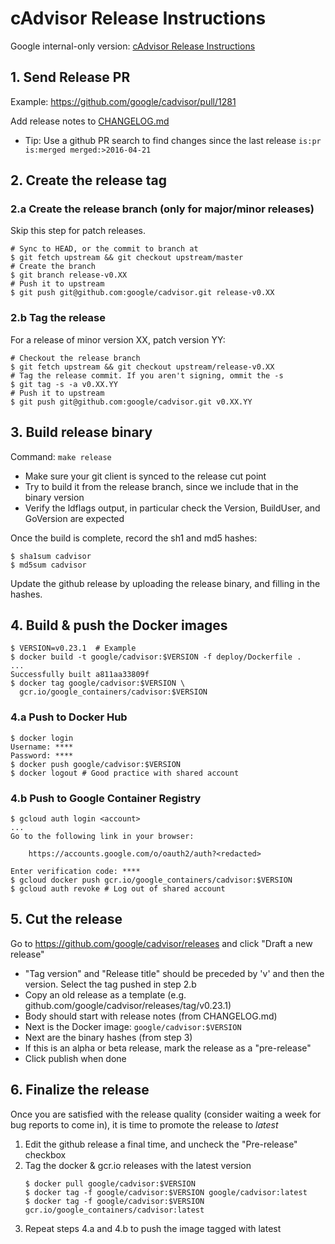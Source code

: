 # cAdvisor Release Instructions

Google internal-only version: [cAdvisor Release Instructions](http://go/cadvisor-release-instructions)

## 1. Send Release PR

Example: https://github.com/google/cadvisor/pull/1281

Add release notes to [CHANGELOG.md](../../CHANGELOG.md)

- Tip: Use a github PR search to find changes since the last release
  `is:pr is:merged merged:>2016-04-21`

## 2. Create the release tag

### 2.a Create the release branch (only for major/minor releases)

Skip this step for patch releases.

```
# Sync to HEAD, or the commit to branch at
$ git fetch upstream && git checkout upstream/master
# Create the branch
$ git branch release-v0.XX
# Push it to upstream
$ git push git@github.com:google/cadvisor.git release-v0.XX
```

### 2.b Tag the release

For a release of minor version XX, patch version YY:

```
# Checkout the release branch
$ git fetch upstream && git checkout upstream/release-v0.XX
# Tag the release commit. If you aren't signing, ommit the -s
$ git tag -s -a v0.XX.YY
# Push it to upstream
$ git push git@github.com:google/cadvisor.git v0.XX.YY
```

## 3. Build release binary

Command: `make release`

- Make sure your git client is synced to the release cut point
- Try to build it from the release branch, since we include that in the binary version
- Verify the ldflags output, in particular check the Version, BuildUser, and GoVersion are expected

Once the build is complete, record the sh1 and md5 hashes:

```
$ sha1sum cadvisor
$ md5sum cadvisor
```

Update the github release by uploading the release binary, and filling in the hashes.

## 4. Build & push the Docker images

```
$ VERSION=v0.23.1  # Example
$ docker build -t google/cadvisor:$VERSION -f deploy/Dockerfile .
...
Successfully built a811aa33809f
$ docker tag google/cadvisor:$VERSION \
  gcr.io/google_containers/cadvisor:$VERSION
```

### 4.a Push to Docker Hub

```
$ docker login
Username: ****
Password: ****
$ docker push google/cadvisor:$VERSION
$ docker logout # Good practice with shared account
```

### 4.b Push to Google Container Registry

```
$ gcloud auth login <account>
...
Go to the following link in your browser:

    https://accounts.google.com/o/oauth2/auth?<redacted>

Enter verification code: ****
$ gcloud docker push gcr.io/google_containers/cadvisor:$VERSION
$ gcloud auth revoke # Log out of shared account
```

## 5. Cut the release

Go to https://github.com/google/cadvisor/releases and click "Draft a new release"

- "Tag version" and "Release title" should be preceded by 'v' and then the version. Select the tag pushed in step 2.b
- Copy an old release as a template (e.g. github.com/google/cadvisor/releases/tag/v0.23.1)
- Body should start with release notes (from CHANGELOG.md)
- Next is the Docker image: `google/cadvisor:$VERSION`
- Next are the binary hashes (from step 3)
- If this is an alpha or beta release, mark the release as a "pre-release"
- Click publish when done

## 6. Finalize the release

Once you are satisfied with the release quality (consider waiting a week for bug reports to come in), it is time to promote the release to *latest*

1. Edit the github release a final time, and uncheck the "Pre-release" checkbox
2. Tag the docker & gcr.io releases with the latest version
   ```
   $ docker pull google/cadvisor:$VERSION
   $ docker tag -f google/cadvisor:$VERSION google/cadvisor:latest
   $ docker tag -f google/cadvisor:$VERSION gcr.io/google_containers/cadvisor:latest
   ```
3. Repeat steps 4.a and 4.b to push the image tagged with latest
